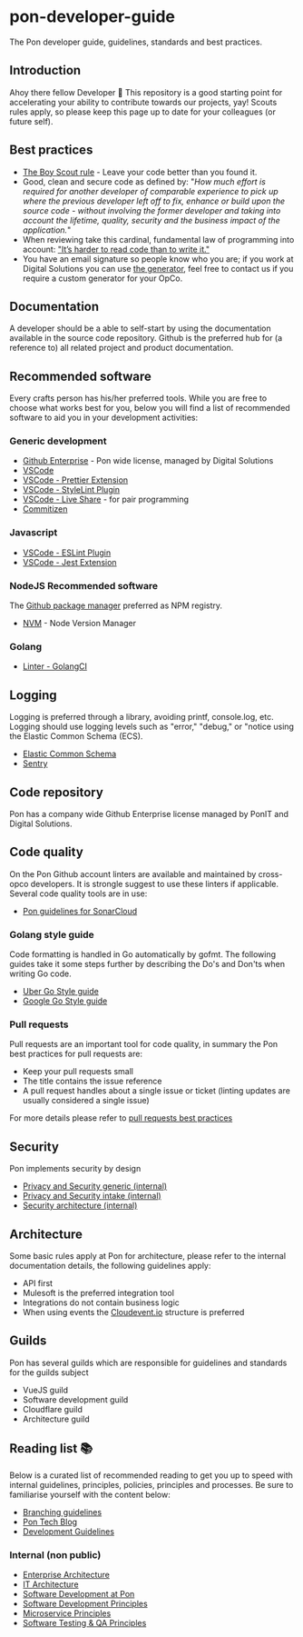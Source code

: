 # pon-developer-guide
The Pon developer guide, guidelines, standards and best practices.

## Introduction
Ahoy there fellow Developer 👋 This repository is a good starting point for accelerating your ability to contribute towards our projects, yay! Scouts rules apply, so please keep this page up to date for your colleagues (or future self).

## Best practices

- [The Boy Scout rule](https://www.informit.com/articles/article.aspx?p=1235624&seqNum=6) - Leave your code better than you found it.
- Good, clean and secure code as defined by: "*How much effort is required for another developer of comparable experience to pick up where the previous developer left off to fix, enhance or build upon the source code - without involving the former developer and taking into account the lifetime, quality, security and the business impact of the application.*"
- When reviewing take this cardinal, fundamental law of programming into account: ["It’s harder to read code than to write it."](https://www.joelonsoftware.com/2000/04/06/things-you-should-never-do-part-i/)
- You have an email signature so people know who you are; if you work at Digital Solutions you can use [the generator](https://digitalsolutions.pon.com/signature/), feel free to contact us if you require a custom generator for your OpCo.

## Documentation
A developer should be a able to self-start by using the documentation available in the source code repository. Github is the preferred hub for (a reference to) all related project and product documentation.

## Recommended software
Every crafts person has his/her preferred tools. While you are free to choose what works best for you, below you will find a list of recommended software to aid you in your development activities:

### Generic development

- [Github Enterprise](https://github.com/enterprise) - Pon wide license, managed by Digital Solutions
- [VSCode](https://code.visualstudio.com/)
- [VSCode - Prettier Extension](https://marketplace.visualstudio.com/items?itemName=esbenp.prettier-vscode)
- [VSCode - StyleLint Plugin](https://marketplace.visualstudio.com/items?itemName=stylelint.vscode-stylelint)
- [VSCode - Live Share](https://marketplace.visualstudio.com/items?itemName=MS-vsliveshare.vsliveshare) - for pair programming
- [Commitizen](https://github.com/commitizen-tools/commitizen)

### Javascript

- [VSCode - ESLint Plugin](https://marketplace.visualstudio.com/items?itemName=dbaeumer.vscode-eslint)
- [VSCode - Jest Extension](https://marketplace.visualstudio.com/items?itemName=Orta.vscode-jest)

### NodeJS Recommended software

The [Github package manager](https://docs.github.com/en/packages/working-with-a-github-packages-registry/working-with-the-npm-registry) preferred as NPM registry. 

- [NVM](https://github.com/nvm-sh/nvm) - Node Version Manager

### Golang

- [Linter - GolangCI](https://golangci-lint.run/)

## Logging

Logging is preferred through a library, avoiding printf, console.log, etc. Logging should use logging levels such as "error," "debug," or "notice using the  Elastic Common Schema (ECS).

- [Elastic Common Schema](https://www.elastic.co/guide/en/ecs-logging/overview/current/intro.html)
- [Sentry](https://sentry.io/)

## Code repository

Pon has a company wide Github Enterprise license managed by PonIT and Digital Solutions. 

## Code quality

On the Pon Github account linters are available and maintained by cross-opco developers. It is strongle suggest to use these linters if applicable.
Several code quality tools are in use:

- [Pon guidelines for SonarCloud](https://github.com/pondevelopment/pon-developer-guide/tree/main/tools/sonarcloud)
### Golang style guide
Code formatting is handled in Go automatically by gofmt. The following guides take it some steps further by describing the Do's and Don'ts when writing Go code.
- [Uber Go Style guide](https://github.com/uber-go/guide/blob/master/style.md)
- [Google Go Style guide](https://google.github.io/styleguide/go/)

### Pull requests

Pull requests are an important tool for code quality, in summary the Pon best practices for pull requests are:

- Keep your pull requests small
- The title contains the issue reference
- A pull request handles about a single issue or ticket (linting updates are usually considered a single issue)

For more details please refer to [pull requests best practices](https://github.com/pondevelopment/pon-developer-guide/blob/main/pull-requests.md)

## Security

Pon implements security by design

- [Privacy and Security generic (internal)](https://securityprivacy.pon.com/)
- [Privacy and Security intake (internal)](https://securityprivacy.pon.com/sp-intake/)
- [Security architecture (internal)](https://ponintranet.com/en/pon-arch-subjects/security-architecture/)

## Architecture

Some basic rules apply at Pon for architecture, please refer to the internal documentation details, the following guidelines apply:

- API first
- Mulesoft is the preferred integration tool
- Integrations do not contain business logic
- When using events the [Cloudevent.io](https://cloudevents.io/) structure is preferred

## Guilds

Pon has several guilds which are responsible for guidelines and standards for the guilds subject

- VueJS guild
- Software development guild
- Cloudflare guild
- Architecture guild

## Reading list 📚
Below is a curated list of recommended reading to get you up to speed with internal guidelines, principles, policies, principles and processes. Be sure to familiarise yourself with the content below:

- [Branching guidelines](https://guidelines-git-branching.pages.dev/)
- [Pon Tech Blog](https://medium.com/pon-tech-talk)
- [Development Guidelines](https://pondigitalsolutions.github.io/restful-api-guidelines/)

### Internal (non public)

- [Enterprise Architecture](https://docs.google.com/presentation/d/1kXin45YKe33LdTjuywHIafoU0LTjxzi_-kCaPqcyHbI)
- [IT Architecture](https://ponintranet.com/en/it-architecture/)
- [Software Development at Pon](https://ponintranet.com/en/pon-arch-subjects/software-development/)
- [Software Development Principles](https://docs.google.com/presentation/d/1tcgcg4OAxkFY-WhnsqEQn8J_wQHlADKankxaGlfSfjE)
- [Microservice Principles](https://docs.google.com/presentation/d/1Wtu6kSWgfz6B2anCBWBdqREgRzD55kPGC9pA_ZbSieY)
- [Software Testing & QA Principles](https://docs.google.com/presentation/d/1hhRo2mgResA5cheyEv9czfg4sfQH2Csx-YI_H4ApmQM)
